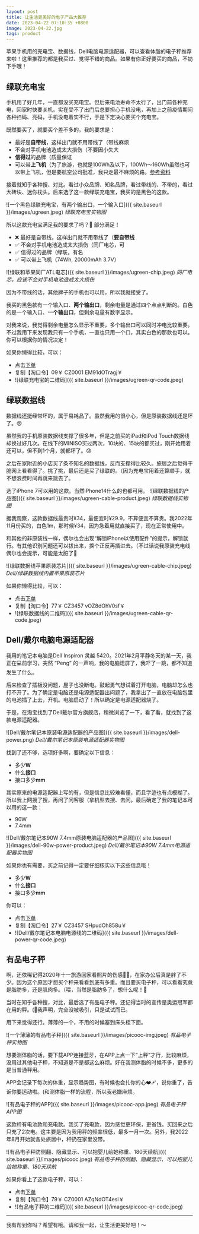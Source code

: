 ```yaml
---
layout: post
title: 让生活更美好的电子产品大推荐
date: 2023-04-22 07:10:35 +0800
image: 2023-04-22.jpg
tags: product
---
```


苹果手机用的充电宝、数据线，Dell电脑电源适配器，可以查看体脂的电子秤推荐来啦！这里推荐的都是我买过、觉得不错的商品。如果有你正好要买的商品，不妨下手哦！

## 绿联充电宝

手机用了好几年，一直都没买充电宝。但后来电池寿命不太行了，出门前各种充电，回家时快要关机。实在受不了出门后总要担心手机没电，再加上之前疫情期间各种扫码、亮码，手机没电着实不行，于是下定决心要买个充电宝。

既然要买了，就要买个差不多的。我的要求是：
- 最好是**自带线**，这样出门就不用带线了（带线麻烦
- 不会对手机电池造成太大损伤（不要因小失大
- **信得过**的品牌（质量保证
- 可以带**上飞机**（为了旅游，也就是100Wh及以下，100Wh～160Wh虽然也可以带上飞机，但是要航空公司批准，我只走最不麻烦的路。[参考资料](http://www.gov.cn/xinwen/2014-08/08/content_2732345.htm)

接着就知乎各种搜、对比。看过小众品牌、知名品牌，看过带线的、不带的，看过大砖块、迷你枕头。后来选了这一款绿联充电宝，我买的是黑色的这款。

![一个黑色绿联充电宝，有两个输出口，一个输入口]({{ site.baseurl }}/images/ugreen.jpeg)
*绿联充电宝实物图*

所以这款充电宝满足我的要求了吗？🤔 部分满足！
- ❌ 最好是自带线，这样出门就不用带线了（**要自带线**
- ✅ 不会对手机电池造成太大损伤（同厂电芯，可
- ✅ 信得过的品牌（绿联，有名
- ✅ 可以带上飞机（74Wh, 20000mAh 3.7V）

![绿联和苹果同厂ATL电芯]({{ site.baseurl }}/images/ugreen-chip.jpeg)
*同厂电芯，应该不会对手机电池造成太大损伤*

因为不带线的话，其他牌子的手机也可以用，所以我就接受了。

我买的黑色款有一个输入口、**两个输出口**，剩余电量是通过四个点点判断的。白色的是一个输入口、**一个输出口**，但剩余电量有数字显示。

对我来说，我觉得剩余电量怎么显示不重要，多个输出口可以同时冲电比较重要。不过我用下来发现我只有一个手机，一直也只用一个口，其实白色的那款也可以。你可以根据你的情况决定！

如果你懒得比较，可以：
- 点击[下单](https://s.click.taobao.com/uZgcLIu)
- 复制【淘口令】09￥ CZ0001 EM91dOTragj￥
- ![绿联充电宝的二维码]({{ site.baseurl }}/images/ugreen-qr-code.jpeg)


## 绿联数据线

数据线还挺经常坏的，属于易耗品了。虽然我用的很小心，但是原装数据线还是坏了。😢

虽然我的手机原装数据线支撑了很多年，但是之前买的iPad和iPod Touch数据线却换过好几次。在线下的MINISO买过两次，10块的、15块的都买过，刚开始用着还可以，但不到1个月，就都坏了。😓

之后在家附近的小店买了条不知名的数据线，反而支撑得比较久。旅居之后觉得干脆网上看看得了。挑了挑，最后还是买了绿联的。（因为充电宝用着还算顺手，就不想浪费时间再跳来跳去了。

选了iPhone 7可以用的这款。当然iPhone14什么的也都可用。
![绿联数据线的产品图]({{ site.baseurl }}/images/ugreen-cable-product.jpeg)
*绿联数据线实物图*

据我观察，这款数据线最贵时¥34，最便宜时¥29.9，不算便宜不算贵。我2022年11月份买的，白色1m，那时候¥34，因为急着用就直接买了，现在正常使用中。

和其他的非原装线一样，偶尔也会出现“解锁iPhone以使用配件”的提示，解锁就行。有其他识别问题还可以拔出来，换个正反再插进去。（不过话说我原装充电线偶尔也会提示，可能是太脏了🤨

![绿联数据线苹果原装芯片]({{ site.baseurl }}/images/ugreen-cable-chip.jpeg)
*Dell/绿联数据线内置苹果原装芯片*

如果你懒得比较，可以：
- 点击[下单](https://s.click.taobao.com/X3E8LIu)
- 复制【淘口令】77￥ CZ3457 vOZ8dOhV0sf￥
- ![绿联数据线的二维码]({{ site.baseurl }}/images/ugreen-cable-qr-code.jpeg)

## Dell/戴尔电脑电源适配器

我用的笔记本电脑是Dell Inspiron 灵越 5420。2021年2月平静冬天的某一天，我正在💻前学习，突然 “Peng” 的一声响，我的电脑熄屏了，我吓了一跳，都不知道发生了什么。

后来检查了插板没问题，屋子也没断电。鼓起勇气想试着打开电脑，电脑却怎么也打不开了。为了确定是电脑还是电源适配器出问题了，我拿出了一直放在电脑包里的电池插了上去，开机。电脑启动了！所以确定是电源适配器烧了。

于是，在淘宝找到了Dell戴尔官方旗舰店，稍微浏览了一下，看了看，就找到了这款电源适配器。

![Dell/戴尔笔记本原装电源适配器的产品图]({{ site.baseurl }}/images/dell-power.png)
*Dell/戴尔笔记本原装电源适配器实物图*

找到了还不够，选项好多啊，要确定以下信息：
- 多少**W**
- 什么**接口**
- 接口多少**mm**

其实原来的电源适配器上写的有，但是信息比较难看懂，而且字迹也有点模糊了。所以我上网搜了搜，再问了问客服（拿机型去搜、去问。最后确定了我的笔记本可以用的这一款：
- 90W
- 7.4mm

![Dell/戴尔笔记本90W 7.4mm原装电脑适配器的产品图]({{ site.baseurl }}/images/dell-90w-power-product.jpeg)
*Dell/戴尔笔记本90W 7.4mm电源适配器实物图*

如果你也有需要，买之前记得一定要仔细核实以下这些信息哦！
- 多少**W**
- 什么**接口**
- 接口多少**mm**

你可以：
- 点击[下单](https://s.click.taobao.com/4cH4LIu)
- 复制【淘口令】27￥ CZ3457 SHpudOh858u￥
- ![Dell/戴尔笔记本电脑电源线的二维码]({{ site.baseurl }}/images/dell-power-qr-code.jpeg)


## 有品电子秤

啊，还依稀记得2020年十一旅游回家看照片的伤感😮‍💨，在家办公后真是胖了不少。因为这个原因才想买个秤来看看到底有多重。而且要买电子秤，可以看看究竟是脂肪多，还是肌肉多。（喂，当然是脂肪多了，想什么呢！🤣

当时在知乎各种搜，对比，最后选了有品电子秤。还记得当时的宣传是奥运冠军都在用的秤。(🤪我声明，完全没被吸引，只是试试而已。

用下来觉得还行。薄薄的一个，不用的时候塞到床头柜下面。

![一个薄薄的有品电子秤]({{ site.baseurl }}/images/picooc-img.jpeg)
*有品电子秤实物图*

想要测体脂的话，要下载APP连接蓝牙，在APP上点一下“上秤”才行，比较麻烦，没用过其他电子秤，不知道是不是都这么麻烦。好在我测体脂的时候不多，更多的是当普通秤用。

APP会记录下每次的体重，显示趋势图，有时候也会扎你的心❤️‍🩹，说你重了，告诉你要运动啦。(和测体脂一样的流程，所以我老嫌麻烦。

  ![有品电子秤的APP]({{ site.baseurl }}/images/picooc-app.jpeg)
  *有品电子秤APP图*

这款秤有电池款和充电款。我买了充电款，因为感觉更环保，更省钱。买回来之后只充了2次电。这主要是因为我用秤的频率很低，最多一月一次。另外，我2022年8月开始就各处旅居中，秤扔在家里没带。

![有品电子秤防侧翻、隐藏显示、可以抱婴儿给她称重、180天续航]({{ site.baseurl }}/images/picooc.jpeg)
*有品电子秤防侧翻、隐藏显示、可以抱婴儿给她称重、180天续航*

如果你看上了这款电子秤，可以：
- 点击[下单](https://s.click.taobao.com/GD3xgIu)
- 复制【淘口令】79￥ CZ0001 AZqNdOT4esi￥
- ![有品电子秤的二维码]({{ site.baseurl }}/images/picooc-qr-code.jpeg)

---

我有帮到你吗？希望有哦。请和我一起，让生活更美好吧！～
